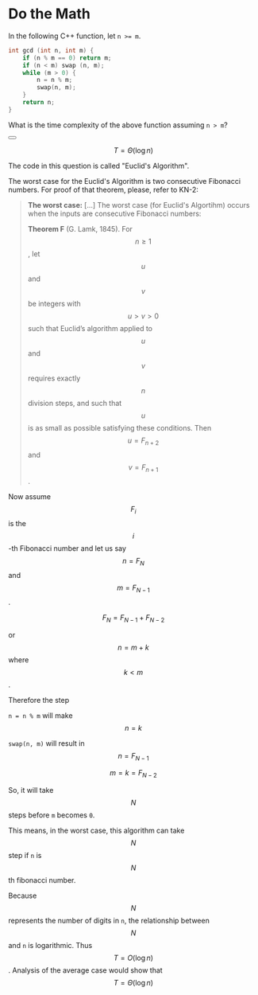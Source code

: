 # Do the Math

In the following C++ function, let `n >= m`.

```C++
int gcd (int n, int m) {
	if (n % m == 0) return m;
    if (n < m) swap (n, m);
    while (m > 0) {
    	n = n % m;
        swap(n, m);
    }
    return n;
}

```

What is the time complexity of the above function assuming `n > m`?

<button class="section" target="solution" show="Show solution" hide="Hide solution"></button>

<!--sec data-title="Solution" data-id="solution" data-show=false ces-->
$$T = \Theta(\log n)$$

The code in this question is called "Euclid's Algorithm".

The worst case for the Euclid's Algorithm is two consecutive Fibonacci numbers. For proof of that theorem, please, refer to KN-2:

> **The worst case:** [...] The worst case (for Euclid's Algortihm) occurs when the inputs are consecutive Fibonacci numbers:
>
> **Theorem F** (G. Lamk, 1845). For $$n\ge1$$, let $$u$$ and $$v$$ be integers with $$u > v > 0$$ such that Euclid’s algorithm applied to $$u$$ and $$v$$ requires exactly $$n$$ division steps, and such that $$u$$ is as small as possible satisfying these conditions. Then $$u = F_{n+2}$$ and $$v= F_{n+1}$$.
>

Now assume $$F_i$$ is the $$i$$-th Fibonacci number and let us say $$n = F_N$$ and $$m = F_{N - 1}$$.

$$F_N = F_{N-1} + F_{N-2}$$

or $$n = m + k$$ where $$k < m$$.

Therefore the step

`n = n % m` will make $$n = k$$

`swap(n, m)` will result in $$n = F_{N-1}$$

$$m = k = F_{N-2}$$

So, it will take $$N$$ steps before `m` becomes `0`.

This means, in the worst case, this algorithm can take $$N$$ step if `n` is $$N$$th fibonacci number.

Because $$N$$ represents the number of digits in `n`, the relationship between $$N$$ and `n` is logarithmic. Thus $$T = O(\log n)$$. Analysis of the average case would show that $$T = \Theta(\log n)$$

<!--endsec-->

